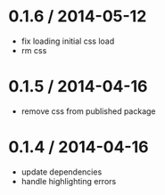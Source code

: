 
0.1.6 / 2014-05-12
==================

 * fix loading initial css load
 * rm css

0.1.5 / 2014-04-16
==================

 * remove css from published package

0.1.4 / 2014-04-16
==================

 * update dependencies
 * handle highlighting errors
